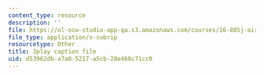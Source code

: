 ```yaml
---
content_type: resource
description: ''
file: https://ol-ocw-studio-app-qa.s3.amazonaws.com/courses/16-885j-aircraft-systems-engineering-fall-2005/d53962dba7a05217a5cb28e468c71cc0_cDMbBjH8ZSs.vtt
file_type: application/x-subrip
resourcetype: Other
title: 3play caption file
uid: d53962db-a7a0-5217-a5cb-28e468c71cc0
---
```

